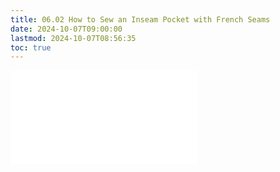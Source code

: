 ```yaml
---
title: 06.02 How to Sew an Inseam Pocket with French Seams
date: 2024-10-07T09:00:00
lastmod: 2024-10-07T08:56:35
toc: true
---
```


![Link to included file content](../../../../sewing/sew-inseam-pockets-with-french-seams.md)

